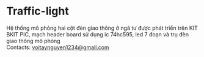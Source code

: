 # Traffic-light
Hệ thống mô phỏng hai cột đèn giao thông ở ngã tư được phát triển trên KIT BKIT PIC, mạch header board sử dụng ic 74hc595, led 7 đoạn và trụ đèn giao thông mô phỏng\
Contacts: voitaynguyen1234@gmail.com
